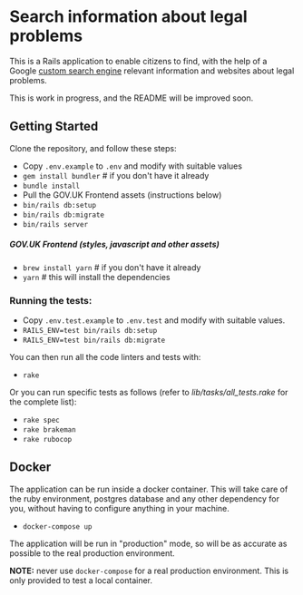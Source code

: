 # Search information about legal problems

This is a Rails application to enable citizens to find, with the help of a Google [custom search engine](https://programmablesearchengine.google.com/intl/en_uk/about/) 
relevant information and websites about legal problems.

This is work in progress, and the README will be improved soon.

## Getting Started

Clone the repository, and follow these steps:

* Copy `.env.example` to `.env` and modify with suitable values
* `gem install bundler` # if you don't have it already
* `bundle install`
* Pull the GOV.UK Frontend assets (instructions below)
* `bin/rails db:setup`
* `bin/rails db:migrate`
* `bin/rails server`

##### GOV.UK Frontend (styles, javascript and other assets)

* `brew install yarn` # if you don't have it already
* `yarn` # this will install the dependencies

### Running the tests:

* Copy `.env.test.example` to `.env.test` and modify with suitable values.
* `RAILS_ENV=test bin/rails db:setup`
* `RAILS_ENV=test bin/rails db:migrate`

You can then run all the code linters and tests with:

* `rake`

Or you can run specific tests as follows (refer to *lib/tasks/all_tests.rake* for the complete list):

* `rake spec`
* `rake brakeman`
* `rake rubocop`

## Docker

The application can be run inside a docker container. This will take care of the ruby environment, postgres database 
and any other dependency for you, without having to configure anything in your machine.

* `docker-compose up`

The application will be run in "production" mode, so will be as accurate as possible to the real production environment.

**NOTE:** never use `docker-compose` for a real production environment. This is only provided to test a local container.
